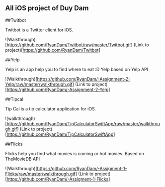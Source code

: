 ## All iOS project of Duy Dam

##Twitbot

Twitbot is a Twitter client for iOS.

!(Walkthrough)[https://github.com/RyanDam/Twitbot/raw/master/Twitbot.gif]
(Link to project)[https://github.com/RyanDam/Twitbot]

##Yelp

Yelp is an app help you to find where to eat :D Yelp based on Yelp API

!(Walkthrough)[https://github.com/RyanDam/-Assignment-2-Yelp/raw/master/walkthrough.gif]
(Link to project)[https://github.com/RyanDam/-Assignment-2-Yelp]

##Tipcal

Tip Cal is a tip calculator application for iOS.

!(walkthrough)[https://github.com/RyanDam/TipCalculatorSwiftApp/raw/master/walkthrough.gif]
(Link to project)[https://github.com/RyanDam/TipCalculatorSwiftApp]

##Flicks

Flicks help you find what movies is coming or hot movies. Based on TheMovieDB API

!(Walkthrough)[https://github.com/RyanDam/-Assigment-1-Flicks/raw/master/walkthrough.gif]
(Link to project)[https://github.com/RyanDam/-Assigment-1-Flicks]
